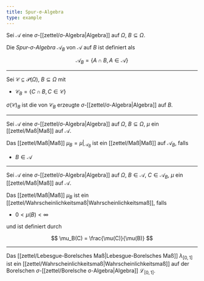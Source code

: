 ```yaml
---
title: Spur-σ-Algebra
type: example
---
```


Sei $\mathcal{A}$ eine $\sigma$-[[zettel/σ-Algebra|Algebra]] auf $\Omega$, $B \subseteq \Omega$.

Die *Spur-$\sigma$-Algebra* $\mathcal{A}_B$ von $\mathcal{A}$ auf $B$ ist definiert als

$$
	\mathcal{A}_B = \{ A \cap B, A \in \mathcal{A} \}
$$

---

Sei $\mathcal{C} \subseteq \mathcal{P}(\Omega)$, $B \subseteq \Omega$ mit
- $\mathcal{C}_B = \{ C \cap B, C \in \mathcal{C} \}$

$\sigma(\mathcal{C})_B$ ist die von $\mathcal{C}_B$ erzeugte $\sigma$-[[zettel/σ-Algebra|Algebra]] auf $B$.

---

Sei $\mathcal{A}$ eine $\sigma$-[[zettel/σ-Algebra|Algebra]] auf $\Omega$, $B \subseteq \Omega$, $\mu$ ein [[zettel/Maß|Maß]] auf $\mathcal{A}$.

Das [[zettel/Maß|Maß]] $\mu_B = \mu|_{\mathcal{A}_B}$ ist ein [[zettel/Maß|Maß]] auf $\mathcal{A}_B$, falls
- $B \in \mathcal{A}$

---

Sei $\mathcal{A}$ eine $\sigma$-[[zettel/σ-Algebra|Algebra]] auf $\Omega$, $B \in \mathcal{A}$, $C \in \mathcal{A}_B$, $\mu$ ein [[zettel/Maß|Maß]] auf $\mathcal{A}$.

Das [[zettel/Maß|Maß]] $\mu_B$ ist ein [[zettel/Wahrscheinlichkeitsmaß|Wahrscheinlichkeitsmaß]], falls
- $0 \lt \mu(B) \lt \infty$

und ist definiert durch

$$
	\mu_B(C) = \frac{\mu(C)}{\mu(B)}
$$

---

Das [[zettel/Lebesgue-Borelsches Maß|Lebesgue-Borelsches Maß]] $\lambda_{[0, 1]}$ ist ein [[zettel/Wahrscheinlichkeitsmaß|Wahrscheinlichkeitsmaß]] auf der Borelschen $\sigma$-[[zettel/Borelsche σ-Algebra|Algebra]] $\mathcal{L}_{[0, 1]}$.